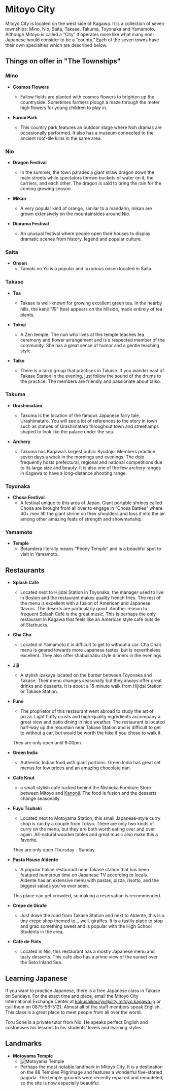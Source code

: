 # Mitoyo City

Mitoyo City is located on the west side of Kagawa. It is a collection of seven 
townships: Mino, Nio, Saita, Takase, Takuma, Toyonaka and Yamamoto. Although 
Mitoyo is called a “City” it operates more like what many non-Japanese would 
consider to be a “county.” Each of the seven towns have their own specialties 
which are described below.

## Things on offer in "The Townships"

### Mino

- **Cosmos Flowers**
    - Fallow fields are planted with cosmos flowers to brighten up the 
    countryside. Sometimes farmers plough a maze through the meter high flowers 
    for young children to play in.

- **Fureai Park**
    - This country park features an outdoor stage where Noh dramas are 
    occasionally performed. It also has a museum connected to the ancient 
    roof-tile kilns in the same area.

### Nio

- **Dragon Festival**
    - In the summer, the town parades a giant straw dragon down the main 
    streets while spectators thrown buckets of water on it, the carriers, and 
    each other. The dragon is said to bring the rain for the coming growing 
    season.

- **Mikan**
    - A very popular kind of orange, similar to a mandarin, mikan are grown 
    extensively on the mountainsides around Nio.

- **Diorama Festival**
    - An unusual festival where people open their houses to display dramatic 
    scenes from history, legend and popular culture.

### Saita

- **Onsen**
    - Tamaki no Yu is a popular and luxurious onsen located in Saita.

### Takase

- **Tea**
    - Takase is well-known for growing excellent green tea. In the nearby 
    hills, the kanji “茶” (tea) appears on the hillside, made entirely of tea 
    plants.

- **Tokoji**
    - A Zen temple. The nun who lives at this temple teaches tea ceremony and 
    flower arrangement and is a respected member of the community. She has a 
    great sense of humor and a gentle teaching style.

- **Taiko**
    - There is a taiko group that practices in Takase. If you wander east of 
    Takase Station in the evening, just follow the sound of the drums to the 
    practice. The members are friendly and passionate about taiko.

### Takuma

- **Urashimataro**
    - Takuma is the location of the famous Japanese fairy tale, Urashimataro. 
    You will see a lot of references to the story in town such as statues of 
    Urashimataro throughout town and streetlamps shaped to look like the palace 
    under the sea.

- **Archery**
    - Takuma has Kagawa’s largest public Kyudojo. Members practice seven days a 
    week in the mornings and evenings. The dojo frequently hosts prefectural, 
    regional and national competitions due to its large size and beauty. It is 
    also one of the few archery ranges in Kagawa to have a long-distance 
    shooting range.

### Toyonaka

- **Chosa Festival**
    - A festival unique to this area of Japan. Giant portable shrines called 
    Chosa are brought from all over to engage in “Chosa Battles” where 40+ men 
    lift the giant shrine on their shoulders and toss it into the air among 
    other amazing feats of strength and showmanship.

### Yamamoto

- **Temple**
    - Botandera literally means “Peony Temple” and is a beautiful spot to visit 
    in Yamamoto.

## Restaurants

- **Splash Café**
    - Located next to Hijidai Station in Toyonaka, the manager used to live in 
    Boston and the restaurant makes quality french fries. The rest of the menu 
    is excellent with a fusion of American and Japanese flavors. The deserts 
    are particularly good. Another reason to frequent Splash Café is the great 
    music. This is perhaps the only restaurant in Kagawa that feels like an 
    American style café outside of Starbucks.

- **Cha Cha**
    - Located in Yamamoto it is difficult to get to without a car. Cha Cha’s 
    menu is geared towards more Japanese tastes, but is nevertheless excellent. 
    They also offer shabushabu style dinners in the evenings.

- **Jiji**
    - A stylish izakaya located on the border between Toyonaka and Takase. 
    Their menu changes seasonally but they always offer great drinks and 
    desserts. It is about a 15 minute walk from Hijidai Station or Takase 
    Station.

- **Fune**
    - The proprietor of this restaurant went abroad to study the art of pizza. 
    Light fluffy crusts and high-quality ingredients accompany a great view and 
    patio dining in nice weather. The restaurant is located half-way up the 
    mountain near Takase Station and is difficult to get to without a car, but 
    would be worth the hike if you chose to walk it. 
    
    They are only open until 6:00pm.

- **Green India**
    - Authentic Indian food with giant portions. Green India has great set 
    menus for low prices and an amazing chocolate nan.

- **Café Knut**
    - a small stylish café tucked behind the Nishioka Furniture Store between 
    Mitoyo and [Kanonji](/destinations/kanonji). The food is fusion and the 
    desserts change seasonally.

- **Fuyu Tsubaki**
    - Located next to Motoyama Station, this small Japanese-style curry shop is 
    run by a couple from Tokyo. There are only two kinds of curry on the menu, 
    but they are both worth eating over and over again. All-natural wooden 
    tables and great music also make this a favorite. 
    
    They are only open Thursday - Sunday.

- **Pasta House Aldente**
    - A popular Italian restaurant near Takase station that has been featured 
    numerous time on Japanese TV according to locals. Aldente has an extensive 
    menu with pastas, pizza, risotto, and the biggest salads you’ve ever seen. 
    
    This place can get crowded, so making a reservation is recommended.

- **Crepe de Girafe**
    - Just down the road from Takase Station and next to Aldente, this is a 
    tiny crepe shop themed to… well, giraffes. It is a tastily place to stop 
    and grab something sweet and is popular with the High School Students in 
    the area.

- **Café de Flots**
    - Located in Nio, this restaurant has a mostly Japanese menu and tasty 
    desserts. This café also has a prime view of the sunset over the Seto 
    Inland Sea.

## Learning Japanese

If you want to practice Japanese, there is a free Japanese class in Takase on 
Sundays. For the exact time and place, email the Mitoyo City International 
Exchange Center at 
[kokusaikouryu@city.mitoyo.kagawa.jp](mailto:kokusaikouryu@city.mitoyo.kagawa.jp?subject=Learning%20Japanese%20In%20Mitoyo) 
or call them on 0875-56-5121. Almost all of the staff members speak English. 
This class is a great place to meet people from all over the world.

Toru Sone is a private tutor from Nio. He speaks perfect English and 
customises his lessons to his students’ levels and learning styles.

## Landmarks

- **Motoyama Temple** 
    - ![Motoyama Temple](local:/mitoyo/motoyamaTemple)
    - Perhaps the most notable landmark in Mitoyo City, It is a destination on 
    the 88 Temples Pilgrimage and features a wonderful five-storied pagoda. The 
    temple grounds were recently repaired and remodeled, so the site is now 
    especially beautiful.
